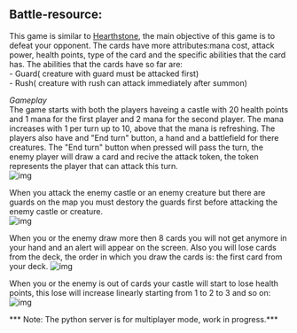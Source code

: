   ## Battle-resource:
  
   This game is similar to [Hearthstone](https://playhearthstone.com/en-us/), the main objective of this game is to defeat your opponent. The cards have more attributes:mana cost, attack power, health points, type of the card and the specific abilities that the card has.
   The abilities that the cards have so far are:</br>
      - Guard( creature with guard must be attacked first)</br>
      - Rush( creature with rush can attack immediately after summon)</br>
   
   *Gameplay*</br>
   The game starts with both the players haveing a castle with 20 health points and 1 mana for the first player and 2 mana for the second player. The mana increases with 1 per turn up to 10, above that the mana is refreshing. The players also have and "End turn" button, a hand and a battlefield for there creatures. The "End turn" button when pressed will pass the turn, the enemy player will draw a card and recive the attack token, the token represents the player that can attack this turn.</br>
   ![img](https://github.com/ManoloiuAlexandru/Battle_resurce/blob/master/msg1.png)</br>
  
  When you attack the enemy castle or an enemy creature but there are guards on the map you must destory the guards first before attacking the enemy castle or creature.</br>
  ![img](https://github.com/ManoloiuAlexandru/Battle_resurce/blob/master/message3.png)</br>
  
  When you or the enemy draw more then 8 cards you will not get anymore in your hand and an alert will appear on the screen. Also you will lose cards from the deck, the order in which you draw the cards is: the first card from your deck.
  ![img](https://github.com/ManoloiuAlexandru/Battle_resurce/blob/master/message2.png)</br>
  
  When you or the enemy is out of cards your castle will start to lose health points, this lose will increase linearly starting from 1 to 2 to 3 and so on:</br>
  ![img](https://github.com/ManoloiuAlexandru/Battle_resurce/blob/master/msg2.png)</br>
  

*** Note: The python server is for multiplayer mode, work in progress.***
      
